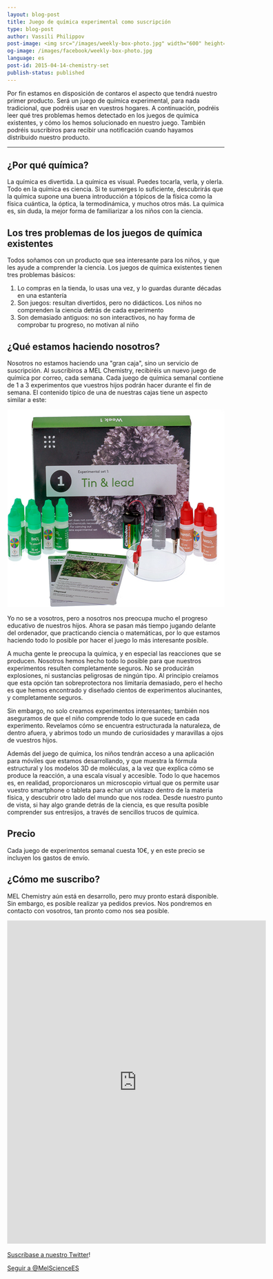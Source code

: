 ```yaml
---
layout: blog-post
title: Juego de química experimental como suscripción
type: blog-post
author: Vassili Philippov
post-image: <img src="/images/weekly-box-photo.jpg" width="600" height="459" alt="Weekly box content">
og-image: /images/facebook/weekly-box-photo.jpg
language: es
post-id: 2015-04-14-chemistry-set
publish-status: published
---
```

Por fin estamos en disposición de contaros el aspecto que tendrá nuestro primer producto. Será un juego de química experimental, para nada tradicional, que podréis usar en vuestros hogares. A continuación, podréis leer qué tres problemas hemos detectado en los juegos de química existentes, y cómo los hemos solucionado en nuestro juego. También podréis suscribiros para recibir una notificación cuando hayamos distribuido nuestro producto.

<!-- more -->

---

## ¿Por qué química?

La química es divertida. La química es visual. Puedes tocarla, verla, y olerla. Todo en la química es ciencia. Si te sumerges lo suficiente, descubrirás que la química supone una buena introducción a tópicos de la física como la física cuántica, la óptica, la termodinámica, y muchos otros más. La química es, sin duda, la mejor forma de familiarizar a los niños con la ciencia.

## Los tres problemas de los juegos de química existentes

Todos soñamos con un producto que sea interesante para los niños, y que les ayude a comprender la ciencia. Los juegos de química existentes tienen tres problemas básicos:

1. Lo compras en la tienda, lo usas una vez, y lo guardas durante décadas en una estantería
2. Son juegos: resultan divertidos, pero no didácticos. Los niños no comprenden la ciencia detrás de cada experimento
3. Son demasiado antiguos: no son interactivos, no hay forma de comprobar tu progreso, no motivan al niño

## ¿Qué estamos haciendo nosotros?

Nosotros no estamos haciendo una "gran caja", sino un servicio de suscripción. Al suscribiros a MEL Chemistry, recibiréis un nuevo juego de química por correo, cada semana. Cada juego de química semanal contiene de 1 a 3 experimentos que vuestros hijos podrán hacer durante el fin de semana. El contenido típico de una de nuestras cajas tiene un aspecto similar a este:

<img src="/images/weekly-box-photo.jpg" width="600" height="459" alt="Weekly box content">

Yo no se a vosotros, pero a nosotros nos preocupa mucho el progreso educativo de nuestros hijos. Ahora se pasan más tiempo jugando delante del ordenador, que practicando ciencia o matemáticas, por lo que estamos haciendo todo lo posible por hacer el juego lo más interesante posible.

A mucha gente le preocupa la química, y en especial las reacciones que se producen. Nosotros hemos hecho todo lo posible para que nuestros experimentos resulten completamente seguros. No se producirán explosiones, ni sustancias peligrosas de ningún tipo. Al principio creíamos que esta opción tan sobreprotectora nos limitaría demasiado, pero el hecho es que hemos encontrado y diseñado cientos de experimentos alucinantes, y completamente seguros.

Sin embargo, no solo creamos experimentos interesantes; también nos aseguramos de que el niño comprende todo lo que sucede en cada experimento. Revelamos cómo se encuentra estructurada la naturaleza, de dentro afuera, y abrimos todo un mundo de curiosidades y maravillas a ojos de vuestros hijos.

Además del juego de química, los niños tendrán acceso a una aplicación para móviles que estamos desarrollando, y que muestra la fórmula estructural y los modelos 3D de moléculas, a la vez que explica cómo se produce la reacción, a una escala visual y accesible. Todo lo que hacemos es, en realidad, proporcionaros un microscopio virtual que os permite usar vuestro smartphone o tableta para echar un vistazo dentro de la materia física, y descubrir otro lado del mundo que nos rodea. Desde nuestro punto de vista, si hay algo grande detrás de la ciencia, es que resulta posible comprender sus entresijos, a través de sencillos trucos de química.

## Precio

Cada juego de experimentos semanal cuesta 10€, y en este precio se incluyen los gastos de envío.

## ¿Cómo me suscribo?

MEL Chemistry aún está en desarrollo, pero muy pronto estará disponible. Sin embargo, es posible realizar ya pedidos previos. Nos pondremos en contacto con vosotros, tan pronto como nos sea posible.

<iframe src="https://docs.google.com/forms/d/1nwN0UAmds2O7h47jgVqtMbUFpYRngodSaasmj43M57k/viewform?embedded=true" width="600" height="750" frameborder="0" marginheight="0" marginwidth="0">Loading...</iframe>

<a href="https://twitter.com/MelScienceES">Suscríbase a nuestro Twitter</a>!

<!-- Begin Twitter follow -->
<a href="https://twitter.com/MelScienceES" class="twitter-follow-button" data-show-count="false" data-lang="es" data-size="large">Seguir a @MelScienceES</a>
<script>!function(d,s,id){var js,fjs=d.getElementsByTagName(s)[0],p=/^http:/.test(d.location)?'http':'https';if(!d.getElementById(id)){js=d.createElement(s);js.id=id;js.src=p+'://platform.twitter.com/widgets.js';fjs.parentNode.insertBefore(js,fjs);}}(document, 'script', 'twitter-wjs');</script>
<!-- End Twitter follow -->
